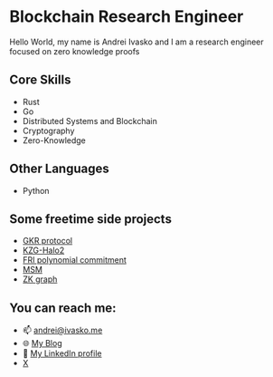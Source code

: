 # Blockchain Research Engineer
Hello World, my name is Andrei Ivasko and I am a research engineer focused on zero knowledge proofs

## Core Skills
- Rust
- Go
- Distributed Systems and Blockchain
- Cryptography
- Zero-Knowledge

## Other Languages
- Python

## Some freetime side projects
- [GKR protocol](https://github.com/cyberbono3/gkr-protocol)
- [KZG-Halo2](https://github.com/cyberbono3/kzg-halo2)
- [FRI polynomial commitment](https://github.com/cyberbono3/commitment)
- [MSM](https://github.com/cyberbono3/msm)
- [ZK graph](https://github.com/cyberbono3/zk_graph)

## You can reach me:
- 📫 andrei@ivasko.me
- 🌐 [My Blog](https://hackmd.io/@aiv768) 
- 👤 [My LinkedIn profile](https://www.linkedin.com/in/andreiivasko/)
-  [X](https://x.com/aiv768)



<!--
**cyberbono3/cyberbono3** is a ✨ _special_ ✨ repository because its `README.md` (this file) appears on your GitHub profile.

Here are some ideas to get you started:

- 🔭 I’m currently working on ...
- 🌱 I’m currently learning ...
- 👯 I’m looking to collaborate on ...
- 🤔 I’m looking for help with ...
- 💬 Ask me about ...
- 📫 How to reach me: ...
- 😄 Pronouns: ...
- ⚡ Fun fact: ...
-->
